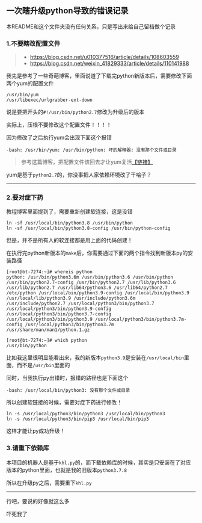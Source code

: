 ## 一次瞎升级python导致的错误记录

本README和这个文件夹没有任何关系，只是写出来给自己留档做个记录

### 1.不要瞎改配置文件

>* https://blog.csdn.net/u010377516/article/details/108603559
>* https://blog.csdn.net/weixin_41829333/article/details/110141988

我先是参考了一些奇葩博客，里面说道了下载完python新版本后，需要修改下面两个yum的配置文件

~~~
/usr/bin/yum
/usr/libexec/urlgrabber-ext-down
~~~

说是要把开头的`#!/usr/bin/python2.7`修改为升级后的版本

实际上，压根不要修改这个配置文件！！！！

因为修改了之后执行yum会出现下面这个报错

~~~
-bash: /usr/bin/yum: /usr/bin/python: 坏的解释器: 没有那个文件或目录
~~~

> 参考这篇博客，把配置文件该回去才让yum复活[【链接】](https://www.cxymm.net/article/weixin_41857283/101363002)

yum是基于`python2.7`的，你没事把人家依赖环境改了干哈子？

----

### 2.要对症下药

教程博客里面提到了，需要重新创建软连接，这是没错

~~~
ln -sf /usr/local/bin/python3.8 /usr/bin/python
ln -sf /usr/local/bin/python3.8-config /usr/bin/python-config
~~~

但是，并不是所有人的软连接都是用上面的代码创建！

在执行完python新版本的`make`后，你需要通过下面的两个指令找到新版本py的安装路径

~~~
[root@bt-7274:~]# whereis python
python: /usr/bin/python3.6m /usr/bin/python3.6 /usr/bin/python /usr/bin/python2.7-config /usr/bin/python2.7 /usr/lib/python3.6 /usr/lib/python2.7 /usr/lib64/python3.6 /usr/lib64/python2.7 /etc/python /usr/local/bin/python3.9-config /usr/local/bin/python3.9 /usr/local/lib/python3.9 /usr/include/python3.6m /usr/include/python2.7 /usr/local/python3/bin/python3.7 /usr/local/python3/bin/python3.9-config /usr/local/python3/bin/python3.7-config /usr/local/python3/bin/python3.9 /usr/local/python3/bin/python3.7m-config /usr/local/python3/bin/python3.7m /usr/share/man/man1/python.1.gz

[root@bt-7274:~]# which python
/usr/bin/python
~~~

比如我这里很明显能看出来，我的新版本`python3.9`是安装在`/usr/local/bin`里面，而不是`/usr/bin`里面的

同时，当我执行py出错时，报错的路径也是下面这个

~~~
-bash: /usr/local/bin/python3: 没有那个文件或目录
~~~

所以创建软链接的时候，需要对症下药进行修改！

~~~
ln -s /usr/local/python3/bin/python3 /usr/local/bin/python3
ln -s /usr/local/python3/bin/pip3 /usr/local/bin/pip3
~~~

这样才能让py成功升级！

### 3.请重下依赖库

本项目的机器人是基于`khl.py`的，而下载依赖库的时候，其实是只安装在了对应版本的python里面，也就是我的旧版本`python3.7.8`

所以在升级py之后，需要重下`khl.py`

---

行吧，要说的好像就这么多

吓死我了
